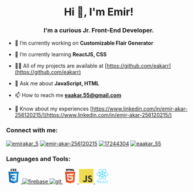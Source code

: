 <h1 align="center">Hi 👋, I'm Emir!</h1>
<h3 align="center">I'm a curious Jr. Front-End Developer.</h3>

- 🔭 I’m currently working on **Customizable Flair Generator**

- 🌱 I’m currently learning **ReactJS, CSS**

- 👨‍💻 All of my projects are available at [https://github.com/eakarr](https://github.com/eakarr)

- 💬 Ask me about **JavaScript, HTML**

- 📫 How to reach me **eaakar.55@gmail.com**

- 📄 Know about my experiences [https://www.linkedin.com/in/emir-akar-256120215/](https://www.linkedin.com/in/emir-akar-256120215/)

<h3 align="left">Connect with me:</h3>
<p align="left">
<a href="https://twitter.com/emirakar_5" target="blank"><img align="center" src="https://raw.githubusercontent.com/rahuldkjain/github-profile-readme-generator/master/src/images/icons/Social/twitter.svg" alt="emirakar_5" height="30" width="40" /></a>
<a href="https://linkedin.com/in/emir-akar-256120215" target="blank"><img align="center" src="https://raw.githubusercontent.com/rahuldkjain/github-profile-readme-generator/master/src/images/icons/Social/linked-in-alt.svg" alt="emir-akar-256120215" height="30" width="40" /></a>
<a href="https://stackoverflow.com/users/17244304" target="blank"><img align="center" src="https://raw.githubusercontent.com/rahuldkjain/github-profile-readme-generator/master/src/images/icons/Social/stack-overflow.svg" alt="17244304" height="30" width="40" /></a>
<a href="https://www.hackerrank.com/eaakar_55" target="blank"><img align="center" src="https://raw.githubusercontent.com/rahuldkjain/github-profile-readme-generator/master/src/images/icons/Social/hackerrank.svg" alt="eaakar_55" height="30" width="40" /></a>
</p>

<h3 align="left">Languages and Tools:</h3>
<p align="left"> <a href="https://www.w3schools.com/css/" target="_blank" rel="noreferrer"> <img src="https://raw.githubusercontent.com/devicons/devicon/master/icons/css3/css3-original-wordmark.svg" alt="css3" width="40" height="40"/> </a> <a href="https://firebase.google.com/" target="_blank" rel="noreferrer"> <img src="https://www.vectorlogo.zone/logos/firebase/firebase-icon.svg" alt="firebase" width="40" height="40"/> </a> <a href="https://git-scm.com/" target="_blank" rel="noreferrer"> <img src="https://www.vectorlogo.zone/logos/git-scm/git-scm-icon.svg" alt="git" width="40" height="40"/> </a> <a href="https://www.w3.org/html/" target="_blank" rel="noreferrer"> <img src="https://raw.githubusercontent.com/devicons/devicon/master/icons/html5/html5-original-wordmark.svg" alt="html5" width="40" height="40"/> </a> <a href="https://developer.mozilla.org/en-US/docs/Web/JavaScript" target="_blank" rel="noreferrer"> <img src="https://raw.githubusercontent.com/devicons/devicon/master/icons/javascript/javascript-original.svg" alt="javascript" width="40" height="40"/> </a> <a href="https://reactjs.org/" target="_blank" rel="noreferrer"> <img src="https://raw.githubusercontent.com/devicons/devicon/master/icons/react/react-original-wordmark.svg" alt="react" width="40" height="40"/> </a> </p>
